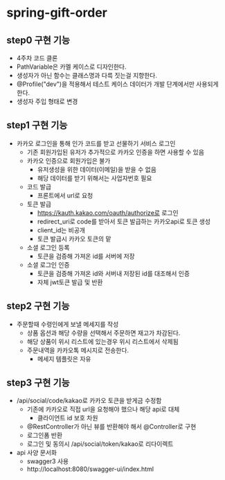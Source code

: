 # spring-gift-order


## step0 구현 기능

- 4주차 코드 클론
- PathVariable은 카멜 케이스로 디자인한다. 
- 생성자가 아닌 함수는 클래스명과 다륵 짓는걸 지향한다.
- @Profile("dev")을 적용해서 테스트 케이스 데이터가 개발 단계에서만 사용되게 한다.
- 생성자 주입 형태로 변경

## step1 구현 기능

- 카카오 로그인을 통해 인가 코드를 받고 선물하기 서비스 로그인
    - 기존 회원가입된 유저가 추가적으로 카카오 인증을 하면 사용할 수 있음
    - 카카오 인증으로 회원가입은 불가
      - 유저생성을 위한 데이터(이메일)을 받을 수 없음
      - 해당 데이터를 받기 위해서는 사업자번호 필요
    - 코드 발급
      - 프론트에서 url로 요청
    - 토큰 발급
      - https://kauth.kakao.com/oauth/authorize로 로그인
      - redirect_uri로 code를 받아서 토큰 발급하는 카카오api로 토큰 생성
      - client_id는 비공개
      - 토큰 발급시 카카오 토큰의 맡
    - 소셜 로그인 등록
      - 토큰을 검증해 가져온 id를 서버에 저장
    - 소셜 로그인 인증
      - 토큰을 검증해 가져온 id와 서버내 저장된 id를 대조해서 인증
      - 자체 jwt토큰 발급 및 반환

## step2 구현 기능

- 주문할때 수령인에게 보낼 메세지를 작성
  - 상품 옵션과 해당 수량을 선택해서 주문하면 재고가 차감된다.
  - 해당 상품이 위시 리스트에 있는경우 위시 리스트에서 삭제됨
  - 주문내역을 카카오톡 메시지로 전송한다.
    - 메세지 템플릿은 자유

## step3 구현 기능

- /api/social/code/kakao로 카카오 토큰을 받게금 수정함
  - 기존에 카카오로 직접 url을 요청해야 했으나 해당 api로 대체
    - 클라이언트 id 보호 차원
  - @RestController가 아닌 뷰를 반환해야 해서 @Controller로 구현
  - 로그인폼 반환
  - 로그인 및 동의시 /api/social/token/kakao로 리다이렉트
- api 사양 문서화
  - swagger3 사용
  - http://localhost:8080/swagger-ui/index.html